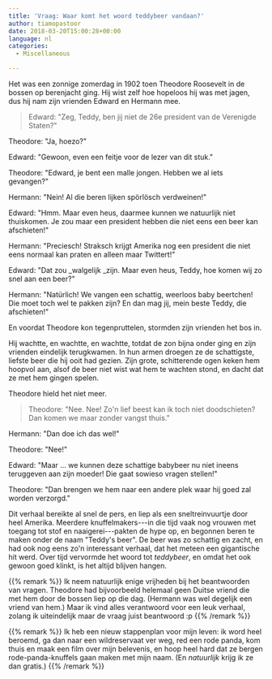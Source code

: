 ```yaml
---
title: 'Vraag: Waar komt het woord teddybeer vandaan?'
author: tiamopastoor
date: 2018-03-20T15:00:28+00:00
language: nl
categories:
  - Miscellaneous

---
```


Het was een zonnige zomerdag in 1902 toen Theodore Roosevelt in de bossen op berenjacht ging. Hij wist zelf hoe hopeloos hij was met jagen, dus hij nam zijn vrienden Edward en Hermann mee.

> Edward: "Zeg, Teddy, ben jij niet de 26e president van de Verenigde Staten?"

 Theodore: "Ja, hoezo?"

 Edward: "Gewoon, even een feitje voor de lezer van dit stuk."

 Theodore: "Edward, je bent een malle jongen. Hebben we al iets gevangen?"

 Hermann: "Nein! Al die beren lijken spörlösch verdweinen!"

 Edward: "Hmm. Maar even heus, daarmee kunnen we natuurlijk niet thuiskomen. Je zou maar een president hebben die niet eens een beer kan afschieten!"

 Hermann: "Preciesch! Straksch krijgt Amerika nog een president die niet eens normaal kan praten en alleen maar Twittert!"

 Edward: "Dat zou _walgelijk _zijn. Maar even heus, Teddy, hoe komen wij zo snel aan een beer?"

 Hermann: "Natürlich! We vangen een schattig, weerloos baby beertchen! Die moet toch wel te pakken zijn? En dan mag jij, mein beste Teddy, die afschieten!"

En voordat Theodore kon tegenpruttelen, stormden zijn vrienden het bos in.

Hij wachtte, en wachtte, en wachtte, totdat de zon bijna onder ging en zijn vrienden eindelijk terugkwamen. In hun armen droegen ze de schattigste, liefste beer die hij ooit had gezien. Zijn grote, schitterende ogen keken hem hoopvol aan, alsof de beer niet wist wat hem te wachten stond, en dacht dat ze met hem gingen spelen.

Theodore hield het niet meer.

> Theodore: "Nee. Nee! Zo'n lief beest kan ik toch niet doodschieten? Dan komen we maar zonder vangst thuis."

 Hermann: "Dan doe ich das wel!"

 Theodore: "Nee!"

 Edward: "Maar ... we kunnen deze schattige babybeer nu niet ineens teruggeven aan zijn moeder! Die gaat sowieso vragen stellen!"

 Theodore: "Dan brengen we hem naar een andere plek waar hij goed zal worden verzorgd."

Dit verhaal bereikte al snel de pers, en liep als een sneltreinvuurtje door heel Amerika. Meerdere knuffelmakers---in die tijd vaak nog vrouwen met toegang tot stof en naaigerei---pakten de hype op, en begonnen beren te maken onder de naam "Teddy's beer". De beer was zo schattig en zacht, en had ook nog eens zo'n interessant verhaal, dat het meteen een gigantische hit werd. Over tijd vervormde het woord tot _teddybeer_, en omdat het ook gewoon goed klinkt, is het altijd blijven hangen.

{{% remark %}}
Ik neem natuurlijk enige vrijheden bij het beantwoorden van vragen. Theodore had bijvoorbeeld helemaal geen Duitse vriend die met hem door de bossen liep op die dag. (Hermann was wel degelijk een vriend van hem.) Maar ik vind alles verantwoord voor een leuk verhaal, zolang ik uiteindelijk maar de vraag juist beantwoord :p
{{% /remark %}}

{{% remark %}}
Ik heb een nieuw stappenplan voor mijn leven: ik word heel beroemd, ga dan naar een wildreservaat ver weg, red een rode panda, kom thuis en maak een film over mijn belevenis, en hoop heel hard dat ze bergen rode-panda-knuffels gaan maken met mijn naam. (En _natuurlijk_ krijg ik ze dan gratis.)
{{% /remark %}}